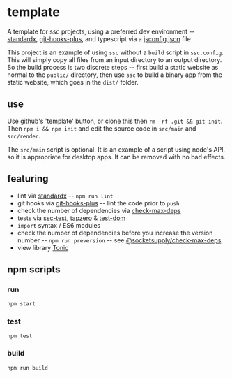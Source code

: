 # template
A template for ssc projects, using a preferred dev environment -- [standardx](https://www.npmjs.com/package/standardx), [git-hooks-plus](https://www.npmjs.com/package/git-hooks-plus), and typescript via a [jsconfig.json](jsconfig.json) file

This project is an example of using `ssc` without a `build` script in `ssc.config`. This will simply copy all files from an input directory to an output directory. So the build process is two discrete steps -- first build a static website as normal to the `public/` directory, then use `ssc` to build a binary app from the static website, which goes in the `dist/` folder.

## use
Use github's 'template' button, or clone this then `rm -rf .git && git init`. Then `npm i && npm init` and edit the source code in `src/main` and `src/render`.

The `src/main` script is optional. It is an example of a script using node's API, so it is appropriate for desktop apps. It can be removed with no bad effects.

## featuring

* lint via [standardx](https://www.npmjs.com/package/standardx) -- `npm run lint`
* git hooks via [git-hooks-plus](https://www.npmjs.com/package/git-hooks-plus) -- lint the code prior to `push`
* check the number of dependencies via [check-max-deps](https://github.com/socketsupply/check-max-deps)
* tests via [ssc-test](https://github.com/socketsupply/ssc-test), [tapzero](https://www.npmjs.com/package/tapzero) & [test-dom](https://www.npmjs.com/package/@socketsupply/test-dom)
* `import` syntax / ES6 modules 
* check the number of dependencies before you increase the version number -- `npm run preversion` -- see  [@socketsupply/check-max-deps](https://github.com/socketsupply/check-max-deps)
* view library [Tonic](https://tonicframework.dev/)

## npm scripts

### run
```
npm start
```

### test
```
npm test
```

### build
```
npm run build
```
